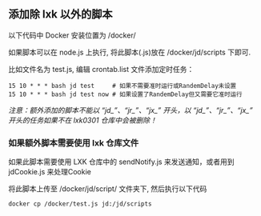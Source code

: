 ## 添加除 lxk 以外的脚本

以下代码中 Docker 安装位置为 /docker/

如果脚本可以在 node.js 上执行, 将此脚本(.js)放在 /docker/jd/scripts 下即可. 

比如文件名为 test.js, 编辑 crontab.list 文件添加定时任务：

```
15 10 * * * bash jd test     # 如果不需要准时运行或RandemDelay未设置
15 10 * * * bash jd test now # 如果设置了RandemDelay但又需要它准时运行
```

*注意：额外添加的脚本不能以 “jd_”、“jr_”、“jx_” 开头，以 “jd_”、“jr_”、“jx_” 开头的任务如果不在 lxk0301 仓库中会被删除！*

### 如果额外脚本需要使用 lxk 仓库文件

如果此脚本需要使用 LXK 仓库中的 sendNotify.js 来发送通知，或者用到 jdCookie.js 来处理Cookie

将此脚本上传至 /docker/jd/script/ 文件夹下, 然后执行以下代码

`docker cp /docker/test.js jd:/jd/scripts`
